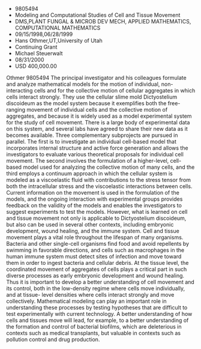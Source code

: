
* 9805494
* Modeling and Computational Studies of Cell and Tissue Movement
* DMS,PLANT FUNGAL & MICROB DEV MECH, APPLIED MATHEMATICS, COMPUTATIONAL MATHEMATICS
* 09/15/1998,06/28/1999
* Hans Othmer,UT,University of Utah
* Continuing Grant
* Michael Steuerwalt
* 08/31/2000
* USD 400,000.00

Othmer 9805494 The principal investigator and his colleagues formulate and
analyze mathematical models for the motion of individual, non-interacting cells
and for the collective motion of cellular aggregates in which cells interact
strongly. They use the cellular slime mold Dictyostelium discoideum as the model
system because it exemplifies both the free-ranging movement of individual cells
and the collective motion of aggregates, and because it is widely used as a
model experimental system for the study of cell movement. There is a large body
of experimental data on this system, and several labs have agreed to share their
new data as it becomes available. Three complementary subprojects are pursued in
parallel. The first is to investigate an individual cell-based model that
incorporates internal structure and active force generation and allows the
investigators to evaluate various theoretical proposals for individual cell
movement. The second involves the formulation of a higher-level, cell-based
model used for analyzing the collective motion of many cells, and the third
employs a continuum approach in which the cellular system is modeled as a
viscoelastic fluid with contributions to the stress tensor from both the
intracellular stress and the viscoelastic interactions between cells. Current
information on the movement is used in the formulation of the models, and the
ongoing interaction with experimental groups provides feedback on the validity
of the models and enables the investigators to suggest experiments to test the
models. However, what is learned on cell and tissue movement not only is
applicable to Dictyostelium discoideum, but also can be used in several other
contexts, including embryonic development, wound healing, and the immune system.
Cell and tissue movement plays a vital role throughout the lifespan of many
organisms. Bacteria and other single-cell organisms find food and avoid
repellents by swimming in favorable directions, and cells such as macrophages in
the human immune system must detect sites of infection and move toward them in
order to ingest bacteria and cellular debris. At the tissue level, the
coordinated movement of aggregates of cells plays a critical part in such
diverse processes as early embryonic development and wound healing. Thus it is
important to develop a better understanding of cell movement and its control,
both in the low-density regime where cells move individually, and at tissue-
level densities where cells interact strongly and move collectively.
Mathematical modeling can play an important role in understanding these
processes by testing hypotheses that are difficult to test experimentally with
current technology. A better understanding of how cells and tissues move will
lead, for example, to a better understanding of the formation and control of
bacterial biofilms, which are deleterious in contexts such as medical
transplants, but valuable in contexts such as pollution control and drug
production.
